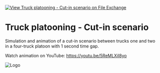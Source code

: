 [![View Truck platooning - Cut-in scenario on File Exchange](https://www.mathworks.com/matlabcentral/images/matlab-file-exchange.svg)](https://www.mathworks.com/matlabcentral/fileexchange/92165-truck-platooning-cut-in-scenario)
# Truck platooning - Cut-in scenario
Simulation and animation of a cut-in scenario between trucks one and two in a four-truck platoon with 1 second time gap.

Watch animation on YouTube: https://youtu.be/5ReMLXiI8yo

![Logo](https://www.mathworks.com/matlabcentral/mlc-downloads/downloads/5d76f6b8-ce1f-4735-9f0b-933bdee54eb2/7a8ffc2e-b556-4e63-a943-67d4367d0783/images/1621262511.png)

